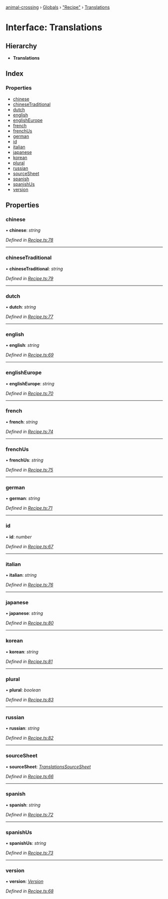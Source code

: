 [animal-crossing](../README.md) › [Globals](../globals.md) › ["Recipe"](../modules/_recipe_.md) › [Translations](_recipe_.translations.md)

# Interface: Translations

## Hierarchy

* **Translations**

## Index

### Properties

* [chinese](_recipe_.translations.md#chinese)
* [chineseTraditional](_recipe_.translations.md#chinesetraditional)
* [dutch](_recipe_.translations.md#dutch)
* [english](_recipe_.translations.md#english)
* [englishEurope](_recipe_.translations.md#englisheurope)
* [french](_recipe_.translations.md#french)
* [frenchUs](_recipe_.translations.md#frenchus)
* [german](_recipe_.translations.md#german)
* [id](_recipe_.translations.md#id)
* [italian](_recipe_.translations.md#italian)
* [japanese](_recipe_.translations.md#japanese)
* [korean](_recipe_.translations.md#korean)
* [plural](_recipe_.translations.md#plural)
* [russian](_recipe_.translations.md#russian)
* [sourceSheet](_recipe_.translations.md#sourcesheet)
* [spanish](_recipe_.translations.md#spanish)
* [spanishUs](_recipe_.translations.md#spanishus)
* [version](_recipe_.translations.md#version)

## Properties

###  chinese

• **chinese**: *string*

*Defined in [Recipe.ts:78](https://github.com/Norviah/animal-crossing/blob/e8c2f7d/module/types/Recipe.ts#L78)*

___

###  chineseTraditional

• **chineseTraditional**: *string*

*Defined in [Recipe.ts:79](https://github.com/Norviah/animal-crossing/blob/e8c2f7d/module/types/Recipe.ts#L79)*

___

###  dutch

• **dutch**: *string*

*Defined in [Recipe.ts:77](https://github.com/Norviah/animal-crossing/blob/e8c2f7d/module/types/Recipe.ts#L77)*

___

###  english

• **english**: *string*

*Defined in [Recipe.ts:69](https://github.com/Norviah/animal-crossing/blob/e8c2f7d/module/types/Recipe.ts#L69)*

___

###  englishEurope

• **englishEurope**: *string*

*Defined in [Recipe.ts:70](https://github.com/Norviah/animal-crossing/blob/e8c2f7d/module/types/Recipe.ts#L70)*

___

###  french

• **french**: *string*

*Defined in [Recipe.ts:74](https://github.com/Norviah/animal-crossing/blob/e8c2f7d/module/types/Recipe.ts#L74)*

___

###  frenchUs

• **frenchUs**: *string*

*Defined in [Recipe.ts:75](https://github.com/Norviah/animal-crossing/blob/e8c2f7d/module/types/Recipe.ts#L75)*

___

###  german

• **german**: *string*

*Defined in [Recipe.ts:71](https://github.com/Norviah/animal-crossing/blob/e8c2f7d/module/types/Recipe.ts#L71)*

___

###  id

• **id**: *number*

*Defined in [Recipe.ts:67](https://github.com/Norviah/animal-crossing/blob/e8c2f7d/module/types/Recipe.ts#L67)*

___

###  italian

• **italian**: *string*

*Defined in [Recipe.ts:76](https://github.com/Norviah/animal-crossing/blob/e8c2f7d/module/types/Recipe.ts#L76)*

___

###  japanese

• **japanese**: *string*

*Defined in [Recipe.ts:80](https://github.com/Norviah/animal-crossing/blob/e8c2f7d/module/types/Recipe.ts#L80)*

___

###  korean

• **korean**: *string*

*Defined in [Recipe.ts:81](https://github.com/Norviah/animal-crossing/blob/e8c2f7d/module/types/Recipe.ts#L81)*

___

###  plural

• **plural**: *boolean*

*Defined in [Recipe.ts:83](https://github.com/Norviah/animal-crossing/blob/e8c2f7d/module/types/Recipe.ts#L83)*

___

###  russian

• **russian**: *string*

*Defined in [Recipe.ts:82](https://github.com/Norviah/animal-crossing/blob/e8c2f7d/module/types/Recipe.ts#L82)*

___

###  sourceSheet

• **sourceSheet**: *[TranslationsSourceSheet](../enums/_recipe_.translationssourcesheet.md)*

*Defined in [Recipe.ts:66](https://github.com/Norviah/animal-crossing/blob/e8c2f7d/module/types/Recipe.ts#L66)*

___

###  spanish

• **spanish**: *string*

*Defined in [Recipe.ts:72](https://github.com/Norviah/animal-crossing/blob/e8c2f7d/module/types/Recipe.ts#L72)*

___

###  spanishUs

• **spanishUs**: *string*

*Defined in [Recipe.ts:73](https://github.com/Norviah/animal-crossing/blob/e8c2f7d/module/types/Recipe.ts#L73)*

___

###  version

• **version**: *[Version](../enums/_recipe_.version.md)*

*Defined in [Recipe.ts:68](https://github.com/Norviah/animal-crossing/blob/e8c2f7d/module/types/Recipe.ts#L68)*
